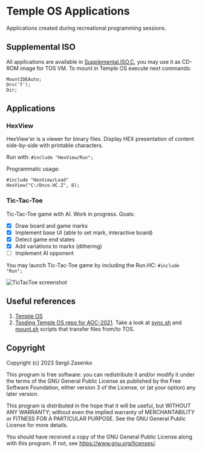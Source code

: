 # Temple OS Applications

Applications created during recreational programming sessions.

## Supplemental ISO

All applications are available in [Supplemental.ISO.C](Supplemental.ISO.C), you
may use it as CD-ROM image for TOS VM. To mount in Temple OS execute next
commands:

```
MountIDEAuto;
Drv('T');
Dir;
```

## Applications

### HexView

HexView'er is a viewer for binary files. Display HEX presentation of content
side-by-side with printable characters.

Run with:
```#include "HexView/Run";```

Programmatic usage:
```
#include "HexView/Load"
HexView("C:/Once.HC.Z", 8);
```

### Tic-Tac-Toe

Tic-Tac-Toe game with AI. Work in progress. Goals:
- [x] Draw board and game marks
- [x] Implement base UI (able to set mark, interactive board)
- [x] Detect game end states
- [x] Add variations to marks (dithering)
- [ ] Implement AI opponent

You may launch Tic-Tac-Toe game by including the Run.HC:
```#include "Run";```

![TicTacToe screenshot](/tictactoe.png?raw=true "Game screenshot")

## Useful references
1. [Temple OS](https://templeos.org/)
1. [Tsoding Temple OS repo for
   AOC-2021](https://gitlab.com/tsoding/aoc-2021/-/tree/master). Take a look at
   [sync.sh](https://gitlab.com/tsoding/aoc-2021/-/blob/master/sync.sh) and
   [mount.sh](https://gitlab.com/tsoding/aoc-2021/-/blob/master/mount.sh)
   scripts that transfer files from/to TOS.

## Copyright 

Copyright (c) 2023 Sergii Zasenko

This program is free software: you can redistribute it and/or modify
it under the terms of the GNU General Public License as published by
the Free Software Foundation, either version 3 of the License, or
(at your option) any later version.

This program is distributed in the hope that it will be useful,
but WITHOUT ANY WARRANTY; without even the implied warranty of
MERCHANTABILITY or FITNESS FOR A PARTICULAR PURPOSE.  See the
GNU General Public License for more details.

You should have received a copy of the GNU General Public License
along with this program.  If not, see <https://www.gnu.org/licenses/>.

